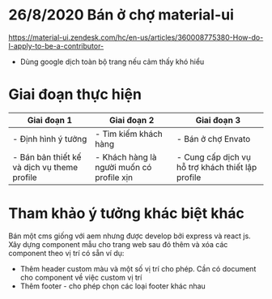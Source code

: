 # 26/8/2020 Bán ở chợ material-ui

https://material-ui.zendesk.com/hc/en-us/articles/360008775380-How-do-I-apply-to-be-a-contributor-

- Dùng google dịch toàn bộ trang nếu cảm thấy khó hiểu


# Giai đoạn thực hiện

|Giai đoạn 1| Giai đoạn 2 |Giai đoạn 3|
|--|--|--|
|- Định hình ý tưởng | - Tìm kiếm khách hàng| - Bán ở chợ Envato |
|- Bán bản thiết kế và dịch vụ theme profile |- Khách hàng là người muốn có profile xịn | - Cung cấp dịch vụ hỗ trợ khách thiết lập profile |

# Tham khảo ý tưởng khác biệt khác

Bán một cms giống với aem nhưng được develop bởi express và react js.
Xây dựng component mẫu cho trang web sau đó thêm và xóa các component theo vị trí có sẵn
ví dụ:
- Thêm header custom màu và một số vị trí cho phép. Cần có document cho component về việc custom vị trí
- Thêm footer - cho phép chọn các loại footer khác nhau
